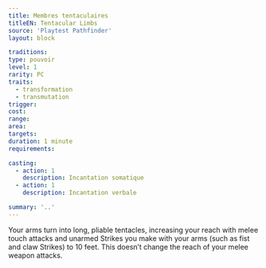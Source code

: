 ```yaml
---
title: Membres tentaculaires
titleEN: Tentacular Limbs
source: 'Playtest Pathfinder'
layout: block

traditions:
type: pouvoir
level: 1
rarity: PC
traits:
  - transformation
  - transmutation
trigger: 
cost: 
range: 
area: 
targets: 
duration: 1 minute
requirements: 

casting:
  - action: 1
    description: Incantation somatique
  - action: 1
    description: Incantation verbale

summary: '..'
---
```

Your arms turn into long, pliable tentacles, increasing your reach with melee touch attacks and unarmed Strikes you make with your arms (such as fist and claw Strikes) to 10 feet. This doesn’t change the reach of your melee weapon attacks.